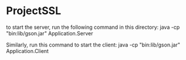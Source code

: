 ProjectSSL
==========

to start the server, run the following command in this directory:
java -cp "bin:lib/gson.jar" Application.Server

Similarly, run this command to start the client:
java -cp "bin:lib/gson.jar" Application.Client
